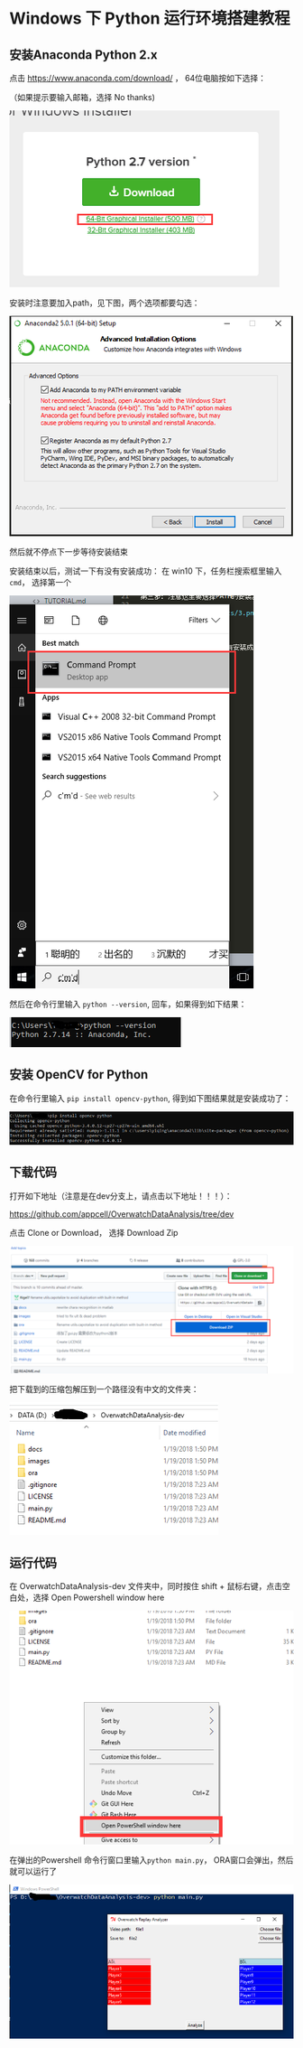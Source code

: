 # Windows 下 Python 运行环境搭建教程

## 安装Anaconda Python 2.x

点击 https://www.anaconda.com/download/ ， 64位电脑按如下选择：

（如果提示要输入邮箱，选择 No thanks)

![6](./docs/screenshots/6.png)

安装时注意要加入path，见下图，两个选项都要勾选：

![6](./docs/screenshots/8.png)

然后就不停点下一步等待安装结束

安装结束以后，测试一下有没有安装成功： 在 win10 下，任务栏搜索框里输入 `cmd`， 选择第一个

![4](./docs/screenshots/4.png)

然后在命令行里输入 `python --version`, 回车，如果得到如下结果：

![5](./docs/screenshots/5.png)

## 安装 OpenCV for Python

在命令行里输入 `pip install opencv-python`, 得到如下图结果就是安装成功了：

![9](./docs/screenshots/9.png)

## 下载代码

打开如下地址（注意是在dev分支上，请点击以下地址！！！）：

https://github.com/appcell/OverwatchDataAnalysis/tree/dev

点击 Clone or Download， 选择 Download Zip

![10](./docs/screenshots/10.png)

把下载到的压缩包解压到一个路径没有中文的文件夹：

![11](./docs/screenshots/11.png)

## 运行代码

在 OverwatchDataAnalysis-dev 文件夹中，同时按住 shift + 鼠标右键，点击空白处，选择 Open Powershell window here

![12](./docs/screenshots/12.png)

在弹出的Powershell 命令行窗口里输入`python main.py`， ORA窗口会弹出，然后就可以运行了

![13](./docs/screenshots/13.png)









